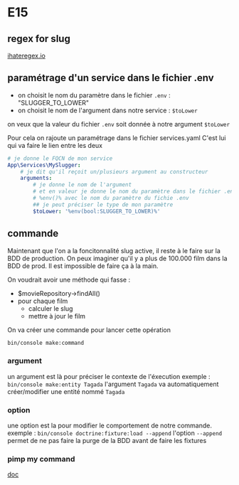# E15

## regex for slug

[ihateregex.io](https://ihateregex.io/expr/url-slug/)

## paramétrage d'un service dans le fichier .env

* on choisit le nom du paramètre dans le fichier `.env` : "SLUGGER_TO_LOWER"
* on choisit le nom de l'argument dans notre service : `$toLower`

on veux que la valeur du fichier `.env` soit donnée à notre argument `$toLower`

Pour cela on rajoute un paramétrage dans le fichier services.yaml
C'est lui qui va faire le lien entre les deux

```yaml
# je donne le FQCN de mon service
App\Services\MySlugger:
    # je dit qu'il reçoit un/plusieurs argument au constructeur
    arguments:
        # je donne le nom de l'argument
        # et en valeur je donne le nom du paramètre dans le fichier .env
        # %env()% avec le nom du paramètre du fichie .env
        ## je peut préciser le type de mon paramètre
        $toLower: '%env(bool:SLUGGER_TO_LOWER)%'
```

## commande

Maintenant que l'on a la foncitonnalité slug active, il reste à le faire sur la BDD de production.
On peux imaginer qu'il y a plus de 100.000 film dans la BDD de prod.
Il est impossible de faire ça à la main.

On voudrait avoir une méthode qui fasse :

* $movieRepository->findAll()
* pour chaque film
  * calculer le slug
  * mettre à jour le film

On va créer une commande pour lancer cette opération

```bash
bin/console make:command
```

### argument

un argument est là pour préciser le contexte de l'éxecution
exemple : `bin/console make:entity Tagada`
l'argument `Tagada` va automatiquement créer/modifier une entité nommé `Tagada`

### option

une option est la pour modifier le comportement de notre commande.
exemple : `bin/console doctrine:fixture:load --append`
l'option `--append` permet de ne pas faire la purge de la BDD avant de faire les fixtures

### pimp my command

[doc](https://symfony.com/doc/5.4/console/style.html)
